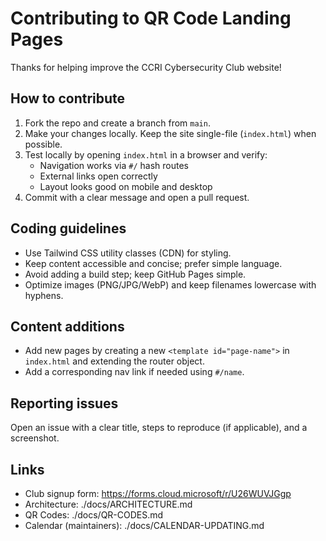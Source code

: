 # Contributing to QR Code Landing Pages

Thanks for helping improve the CCRI Cybersecurity Club website!

## How to contribute

1. Fork the repo and create a branch from `main`.
2. Make your changes locally. Keep the site single-file (`index.html`) when possible.
3. Test locally by opening `index.html` in a browser and verify:
   - Navigation works via `#/` hash routes
   - External links open correctly
   - Layout looks good on mobile and desktop
4. Commit with a clear message and open a pull request.

## Coding guidelines

- Use Tailwind CSS utility classes (CDN) for styling.
- Keep content accessible and concise; prefer simple language.
- Avoid adding a build step; keep GitHub Pages simple.
- Optimize images (PNG/JPG/WebP) and keep filenames lowercase with hyphens.

## Content additions

- Add new pages by creating a new `<template id="page-name">` in `index.html` and extending the router object.
- Add a corresponding nav link if needed using `#/name`.

## Reporting issues

Open an issue with a clear title, steps to reproduce (if applicable), and a screenshot.

## Links

- Club signup form: https://forms.cloud.microsoft/r/U26WUVJGgp
- Architecture: ./docs/ARCHITECTURE.md
- QR Codes: ./docs/QR-CODES.md
- Calendar (maintainers): ./docs/CALENDAR-UPDATING.md
